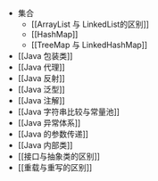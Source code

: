 - 集合
	- [[ArrayList 与 LinkedList的区别]]
	- [[HashMap]]
	- [[TreeMap 与 LinkedHashMap]]
- [[Java 包装类]]
- [[Java 代理]]
- [[Java 反射]]
- [[Java 泛型]]
- [[Java 注解]]
- [[Java 字符串比较与常量池]]
- [[Java 异常体系]]
- [[Java 的参数传递]]
- [[Java 内部类]]
- [[接口与抽象类的区别]]
- [[重载与重写的区别]]